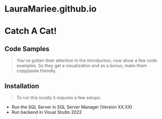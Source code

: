 # LauraMariee.github.io


# Catch A Cat! 
## Code Samples

> You've gotten their attention in the introduction, now show a few code examples. So they get a visualization and as a bonus, make them copy/paste friendly.

## Installation

> To run this locally it requires a few setups: 
- Run the SQL Server in SQL Server Manager (Version XX.XX)
- Run backend in Visual Studio 2022
